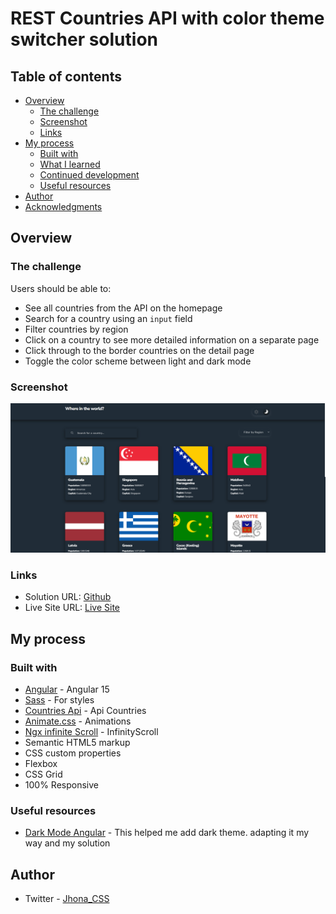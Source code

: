 # REST Countries API with color theme switcher solution

## Table of contents

- [Overview](#overview)
  - [The challenge](#the-challenge)
  - [Screenshot](#screenshot)
  - [Links](#links)
- [My process](#my-process)
  - [Built with](#built-with)
  - [What I learned](#what-i-learned)
  - [Continued development](#continued-development)
  - [Useful resources](#useful-resources)
- [Author](#author)
- [Acknowledgments](#acknowledgments)

## Overview

### The challenge

Users should be able to:

- See all countries from the API on the homepage
- Search for a country using an `input` field
- Filter countries by region
- Click on a country to see more detailed information on a separate page
- Click through to the border countries on the detail page
- Toggle the color scheme between light and dark mode

### Screenshot

![](./src/assets/images/screenshot.png)

### Links

- Solution URL: [Github](https://github.com/jhonacs2/countries-api)
- Live Site URL: [Live Site](https://countries-glhirza6e-jhonacs2.vercel.app/countries/all)

## My process

### Built with

- [Angular](https://angular.io/) - Angular 15
- [Sass](https://sass-lang.com/) - For styles
- [Countries Api](https://restcountries.com/) - Api Countries
- [Animate.css](https://animate.style/) - Animations
- [Ngx infinite Scroll](ngx-infinite-scroll) - InfinityScroll
- Semantic HTML5 markup
- CSS custom properties
- Flexbox
- CSS Grid
- 100% Responsive

### Useful resources

- [Dark Mode Angular](https://github.dev/PahanPerera/angular-light-dark-app) -  This helped me add dark theme. adapting it my way and my solution

## Author

- Twitter - [Jhona_CSS](https://twitter.com/Jhona_CSS)
